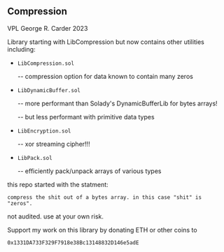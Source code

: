 ## Compression

VPL George R. Carder 2023

Library starting with LibCompression but now contains other utilities including:

- `LibCompression.sol` 
    
    -- compression option for data known to contain many zeros

- `LibDynamicBuffer.sol` 
    
    -- more performant than Solady's DynamicBufferLib for bytes arrays! 

    -- but less performant with primitive data types

- `LibEncryption.sol`

    -- xor streaming cipher!!!

- `LibPack.sol`

    -- efficiently pack/unpack arrays of various types


this repo started with the statment:

`compress the shit out of a bytes array. in this case "shit" is "zeros".`

not audited. use at your own risk.

Support my work on this library by donating ETH or other coins to

`0x1331DA733F329F7918e38Bc13148832D146e5adE`

